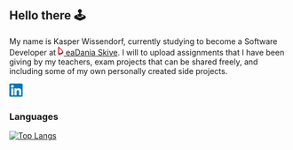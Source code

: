 ## Hello there 🕹️
My name is Kasper Wissendorf, currently studying to become a Software Developer at <a href="https://eadania.com/"><img src="/assets/icons/social/Dania.png"> eaDania Skive</a>. I will to upload assignments that I have been giving by my teachers, exam projects that can be shared freely, and including some of my own personally created side projects.

<a href="https://www.linkedin.com/in/kasper-wissendorf-7279011b6/">
  <img src="/assets/icons/social/linkedin.png"/> 
</a>

### Languages
[![Top Langs](https://github-readme-stats.vercel.app/api/top-langs/?username=kasp470f&layout=compact&langs_count=12&bg_color=0000&text_color=0099ff&hide_border=true&title_color=0099ff)](https://github.com/kasp470f#WhyDidYouPressThat?)
